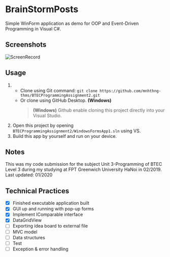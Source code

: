 # BrainStormPosts

Simple WinForm application as demo for OOP and Event-Driven Programming in Visual C#.

## Screenshots

![ScreenRecord](https://raw.githubusercontent.com/mnhthng-thms/BTECProgrammingAssignment2/master/Screenshots.gif)

## Usage

1. - Clone using Git command: `git clone https://github.com/mnhthng-thms/BTECProgrammingAssignment2.git`
   - Or clone using GitHub Desktop. **(Windows)**
     > **(Windows)** Github enable cloning this project directly into your Visual Studio.
2. Open this project by opening `BTECProgrammingAssignment2/WindowsFormsApp1.sln` using VS.
3. Build this app by yourself and run on your device.

## Notes

This was my code submission for the subject Unit 3-Programming of BTEC Level 3 during my studying at FPT Greenwich University HaNoi in 02/2019.
Last updated: 01/2020

## Technical Practices

- [x] Finished executable application built
- [x] GUI up and running with pop-up forms
- [x] Implement IComparable interface
- [x] DataGridView
- [ ] Exporting idea board to external file
- [ ] MVC model
- [ ] Data structures
- [ ] Test
- [ ] Exception & error handling
